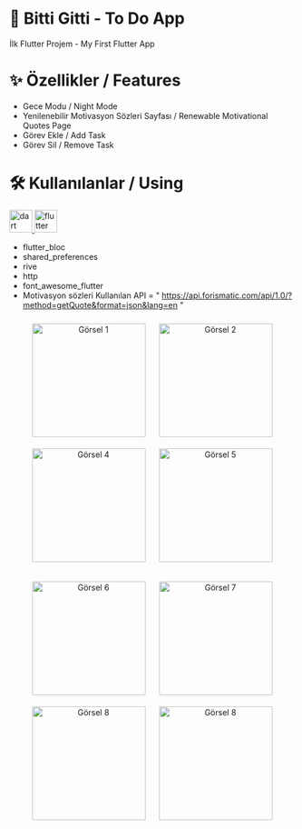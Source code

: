 # 📌 Bitti Gitti - To Do App
İlk Flutter Projem - My First Flutter App 


# ✨ Özellikler / Features
* Gece Modu / Night Mode
* Yenilenebilir Motivasyon Sözleri Sayfası / Renewable Motivational Quotes Page
* Görev Ekle / Add Task 
* Görev Sil / Remove Task
  
  
# 🛠️ Kullanılanlar / Using
<p align="left"> <a href="https://dart.dev" target="_blank" rel="noreferrer"> <img src="https://www.vectorlogo.zone/logos/dartlang/dartlang-icon.svg" alt="dart" width="40" height="40"/>  </a>  <a href="https://flutter.dev" target="_blank" rel="noreferrer"> <img src="https://www.vectorlogo.zone/logos/flutterio/flutterio-icon.svg" alt="flutter" width="40" height="40"/> </a> </p>

  
* flutter_bloc
* shared_preferences 
* rive
* http
* font_awesome_flutter
* Motivasyon sözleri Kullanılan API =  " https://api.forismatic.com/api/1.0/?method=getQuote&format=json&lang=en " 


<p align="center">
  <img src="https://github.com/efkarahan/bitti_gitti_app/assets/110897656/dfa4bda8-c419-43b0-ae70-34e617f7a164" alt="Görsel 1" width="200" style="margin: 10px;"/>
  <img src="https://github.com/efkarahan/bitti_gitti_app/assets/110897656/71b5e6cc-792d-48f1-bbf2-b8fa242c60b9" alt="Görsel 2" width="200" style="margin: 10px;"/>
  <img src="https://github.com/efkarahan/bitti_gitti_app/assets/110897656/85bfb4b0-28e8-429d-b80f-e4b3416432d8" alt="Görsel 4" width="200" style="margin: 10px;"/>
  <img src="https://github.com/efkarahan/bitti_gitti_app/assets/110897656/05757ffe-96d4-4798-b5fd-2785603865da" alt="Görsel 5" width="200" style="margin: 10px;"/>
</p>

<p align="center">
  <img src="https://github.com/efkarahan/bitti_gitti_app/assets/110897656/b1084792-b223-4bd8-a0b0-6ae1d06abe4b" alt="Görsel 6" width="200" style="margin: 10px;"/>
  <img src="https://github.com/efkarahan/bitti_gitti_app/assets/110897656/f56d4a2d-f74f-4520-87d3-aee622917197" alt="Görsel 7" width="200" style="margin: 10px;"/>
  <img src="https://github.com/efkarahan/bitti_gitti_app/assets/110897656/e84a8185-457e-40c0-a1fb-22eeefed2d0c" alt="Görsel 8" width="200" style="margin: 10px;"/>
  <img src="https://github.com/efkarahan/bitti_gitti_app/assets/110897656/3d236c2c-13e5-4662-85aa-15139b9a5889" alt="Görsel 8" width="200" style="margin: 10px;"/>
</p>




